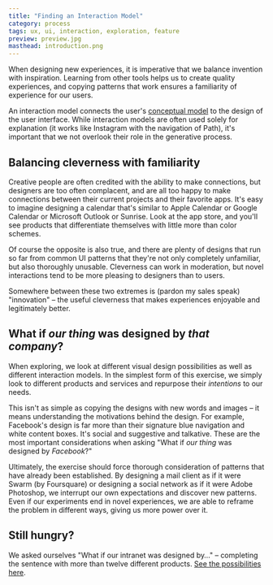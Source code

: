 ```yaml
---
title: "Finding an Interaction Model"
category: process
tags: ux, ui, interaction, exploration, feature
preview: preview.jpg
masthead: introduction.png
---
```


When designing new experiences, it is imperative that we balance invention with inspiration. Learning from other tools helps us to create quality experiences, and copying patterns that work ensures a familiarity of experience for our users.

An interaction model connects the user's [conceptual model](http://localhost:4567/blog/2015/11/03/conceptualmodel.html) to the design of the user interface. While interaction models are often used solely for explanation (it works like Instagram with the navigation of Path), it's important that we not overlook their role in the generative process.

## Balancing cleverness with familiarity

Creative people are often credited with the ability to make connections, but designers are too often complacent, and are all too happy to make connections between their current projects and their favorite apps. It's easy to imagine designing a calendar that's similar to Apple Calendar or Google Calendar or Microsoft Outlook or Sunrise. Look at the app store, and you'll see products that differentiate themselves with little more than color schemes.

Of course the opposite is also true, and there are plenty of designs that run so far from common UI patterns that they're not only completely unfamiliar, but also thoroughly unusable. Cleverness can work in moderation, but novel interactions tend to be more pleasing to designers than to users.

Somewhere between these two extremes is (pardon my sales speak) "innovation" – the useful cleverness that makes experiences enjoyable and legitimately better.

## What if *our thing* was designed by *that company*?

When exploring, we look at different visual design possibilities as well as different interaction models. In the simplest form of this exercise, we simply look to different products and services and repurpose their *intentions* to our needs.

This isn't as simple as copying the designs with new words and images – it means understanding the motivations behind the design. For example, Facebook's design is far more than their signature blue navigation and white content boxes. It's social and suggestive and talkative. These are the most important considerations when asking "What if *our thing* was designed by *Facebook*?"

Ultimately, the exercise should force thorough consideration of patterns that have already been established. By designing a mail client as if it were Swarm (by Foursquare) or designing a social network as if it were Adobe Photoshop, we interrupt our own expectations and discover new patterns. Even if our experiments end in novel experiences, we are able to reframe the problem in different ways, giving us more power over it.

## Still hungry?
We asked ourselves "What if our intranet was designed by…" – completing the sentence with more than twelve different products. [See the possibilities here](http://localhost:4567/makingtime/).
